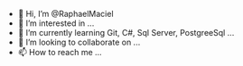 - 👋 Hi, I’m @RaphaelMaciel
- 👀 I’m interested in ...
- 🌱 I’m currently learning Git, C#, Sql Server, PostgreeSql ...
- 💞️ I’m looking to collaborate on ...
- 📫 How to reach me ...

<!---
RaphaelMaciel/RaphaelMaciel is a ✨ special ✨ repository because its `README.md` (this file) appears on your GitHub profile.
You can click the Preview link to take a look at your changes.
--->
